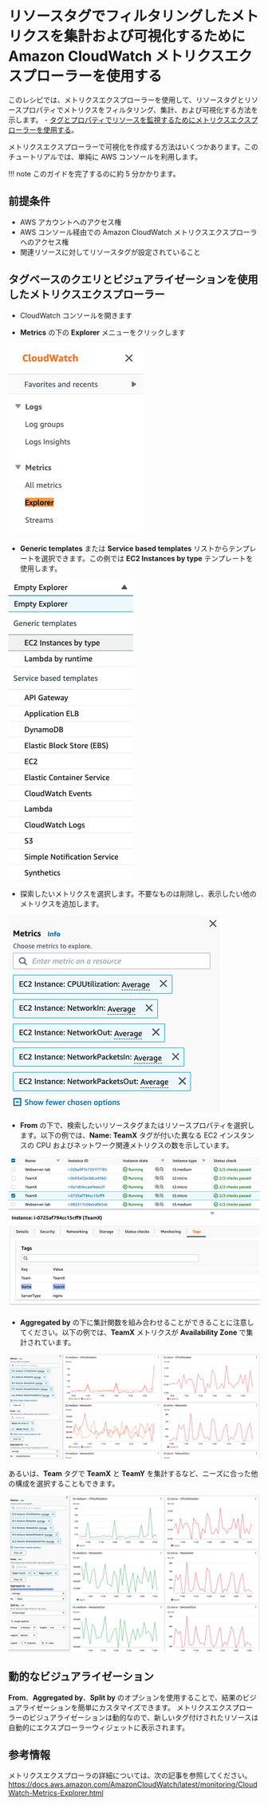 # リソースタグでフィルタリングしたメトリクスを集計および可視化するために Amazon CloudWatch メトリクスエクスプローラーを使用する

このレシピでは、メトリクスエクスプローラーを使用して、リソースタグとリソースプロパティでメトリクスをフィルタリング、集計、および可視化する方法を示します。 - [タグとプロパティでリソースを監視するためにメトリクスエクスプローラーを使用する][metrics-explorer]。

メトリクスエクスプローラーで可視化を作成する方法はいくつかあります。このチュートリアルでは、単純に AWS コンソールを利用します。

!!! note
    このガイドを完了するのに約 5 分かかります。

## 前提条件

* AWS アカウントへのアクセス権
* AWS コンソール経由での Amazon CloudWatch メトリクスエクスプローラへのアクセス権
* 関連リソースに対してリソースタグが設定されていること

## タグベースのクエリとビジュアライゼーションを使用したメトリクスエクスプローラー

* CloudWatch コンソールを開きます

* **Metrics** の下の **Explorer** メニューをクリックします

![タグによってフィルタリングされたメトリクスのスクリーンショット](../images/metrics-explorer-filter-by-tags/metrics-explorer-cw-menu.png)

* **Generic templates** または **Service based templates** リストからテンプレートを選択できます。この例では **EC2 Instances by type** テンプレートを使用します。

![タグによってフィルタリングされたメトリクスのスクリーンショット](../images/metrics-explorer-filter-by-tags/metrics-explorer-templates-ec2-by-type.png)

* 探索したいメトリクスを選択します。不要なものは削除し、表示したい他のメトリクスを追加します。

![EC2 メトリクスのスクリーンショット](../images/metrics-explorer-filter-by-tags/metrics-explorer-ec2-metrics.png)

* **From** の下で、検索したいリソースタグまたはリソースプロパティを選択します。以下の例では、**Name: TeamX** タグが付いた異なる EC2 インスタンスの CPU およびネットワーク関連メトリクスの数を示しています。

![Name タグの例のスクリーンショット](../images/metrics-explorer-filter-by-tags/metrics-explorer-teamx-name-tag.png)

* **Aggregated by** の下に集計関数を組み合わせることができることに注意してください。以下の例では、**TeamX** メトリクスが **Availability Zone** で集計されています。

![Name タグでフィルタリングされた EC2 ダッシュボードのスクリーンショット](../images/metrics-explorer-filter-by-tags/metrics-explorer-ec2-by-tag-name-dashboard.png)

あるいは、**Team** タグで **TeamX** と **TeamY** を集計するなど、ニーズに合った他の構成を選択することもできます。

![Team タグでフィルタリングされた EC2 ダッシュボードのスクリーンショット](../images/metrics-explorer-filter-by-tags/metrics-explorer-ec2-by-tag-team-dashboard.png)

## 動的なビジュアライゼーション
<b>From</b>、<b>Aggregated by</b>、<b>Split by</b> のオプションを使用することで、結果のビジュアライゼーションを簡単にカスタマイズできます。
メトリクスエクスプローラーのビジュアライゼーションは動的なので、新しいタグ付けされたリソースは自動的にエクスプローラーウィジェットに表示されます。

## 参考情報

メトリクスエクスプローラの詳細については、次の記事を参照してください。
https://docs.aws.amazon.com/AmazonCloudWatch/latest/monitoring/CloudWatch-Metrics-Explorer.html

[metrics-explorer]: https://docs.aws.amazon.com/AmazonCloudWatch/latest/monitoring/CloudWatch-Metrics-Explorer.html
